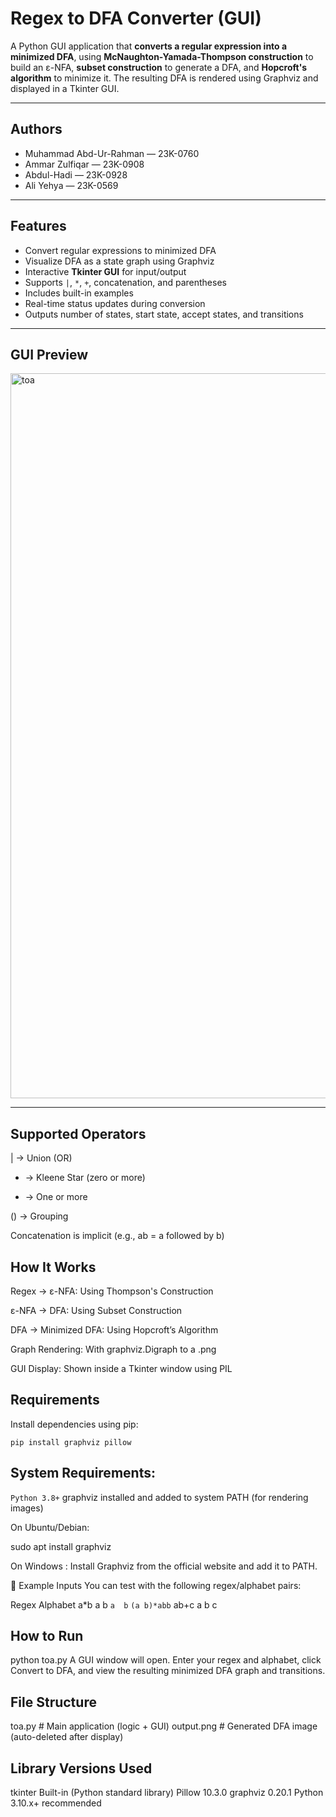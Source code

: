 # Regex to DFA Converter (GUI)

A Python GUI application that **converts a regular expression into a minimized DFA**, using **McNaughton-Yamada-Thompson construction** to build an ε-NFA, **subset construction** to generate a DFA, and **Hopcroft's algorithm** to minimize it. The resulting DFA is rendered using Graphviz and displayed in a Tkinter GUI.

---

## Authors  
- Muhammad Abd-Ur-Rahman — 23K-0760  
- Ammar Zulfiqar — 23K-0908  
- Abdul-Hadi — 23K-0928  
- Ali Yehya — 23K-0569  

---

## Features  
- Convert regular expressions to minimized DFA  
- Visualize DFA as a state graph using Graphviz  
- Interactive **Tkinter GUI** for input/output  
- Supports `|`, `*`, `+`, concatenation, and parentheses  
- Includes built-in examples  
- Real-time status updates during conversion  
- Outputs number of states, start state, accept states, and transitions  

---

## GUI Preview

<img width="1920" height="1160" alt="toa" src="https://github.com/user-attachments/assets/f705dfb7-3de2-43ee-b072-303fa7f30e0e" />

--- 

## Supported Operators
| → Union (OR)

* → Kleene Star (zero or more)

+ → One or more

() → Grouping

Concatenation is implicit (e.g., ab = a followed by b)

## How It Works
Regex → ε-NFA: Using Thompson's Construction

ε-NFA → DFA: Using Subset Construction

DFA → Minimized DFA: Using Hopcroft’s Algorithm

Graph Rendering: With graphviz.Digraph to a .png

GUI Display: Shown inside a Tkinter window using PIL

## Requirements
Install dependencies using pip:

`pip install graphviz pillow`

## System Requirements:

`Python 3.8+`
graphviz installed and added to system PATH (for rendering images)

On Ubuntu/Debian:

sudo apt install graphviz

On Windows :
Install Graphviz from the official website and add it to PATH.

🧪 Example Inputs
You can test with the following regex/alphabet pairs:

Regex	Alphabet
a*b	a b
`a	b`
`(a	b)*abb`
ab+c	a b c

## How to Run

python toa.py
A GUI window will open. Enter your regex and alphabet, click Convert to DFA, and view the resulting minimized DFA graph and transitions.

## File Structure

toa.py                   # Main application (logic + GUI)
output.png               # Generated DFA image (auto-deleted after display)

## Library Versions Used

tkinter	Built-in (Python standard library)
Pillow	10.3.0
graphviz	0.20.1
Python	3.10.x+ recommended

```markdown
